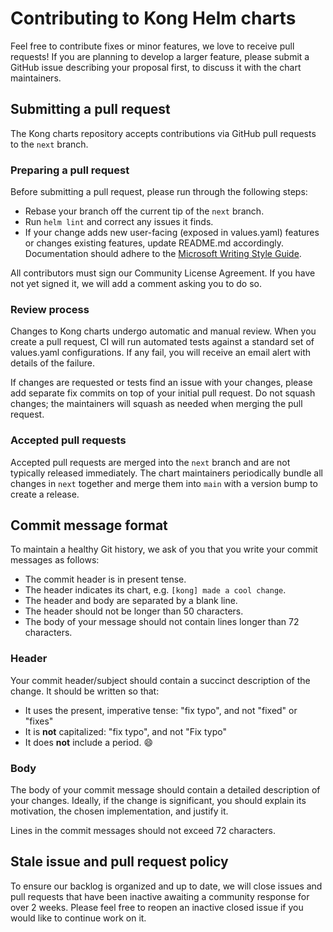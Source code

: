 # Contributing to Kong Helm charts

Feel free to contribute fixes or minor features, we love to receive pull
requests! If you are planning to develop a larger feature, please submit a
GitHub issue describing your proposal first, to discuss it with the chart
maintainers.

## Submitting a pull request
The Kong charts repository accepts contributions via GitHub pull requests to
the `next` branch.

### Preparing a pull request

Before submitting a pull request, please run through the following steps:
- Rebase your branch off the current tip of the `next` branch.
- Run `helm lint` and correct any issues it finds.
- If your change adds new user-facing (exposed in values.yaml) features or
  changes existing features, update README.md accordingly. Documentation should
  adhere to the [Microsoft Writing Style Guide](https://docs.microsoft.com/en-us/style-guide/welcome/).

All contributors must sign our Community License Agreement. If you have not yet
signed it, we will add a comment asking you to do so.

### Review process

Changes to Kong charts undergo automatic and manual review. When you create a
pull request, CI will run automated tests against a standard set of values.yaml
configurations. If any fail, you will receive an email alert with details of
the failure.

If changes are requested or tests find an issue with your changes, please
add separate fix commits on top of your initial pull request. Do not squash
changes; the maintainers will squash as needed when merging the pull request.

### Accepted pull requests

Accepted pull requests are merged into the `next` branch and are not typically
released immediately. The chart maintainers periodically bundle all changes in
`next` together and merge them into `main` with a version bump to create a
release.

## Commit message format

To maintain a healthy Git history, we ask of you that you write your commit
messages as follows:

- The commit header is in present tense.
- The header indicates its chart, e.g. `[kong] made a cool change`.
- The header and body are separated by a blank line.
- The header should not be longer than 50 characters.
- The body of your message should not contain lines longer than 72 characters.

### Header

Your commit header/subject should contain a succinct description of the change.
It should be written so that:

- It uses the present, imperative tense: "fix typo", and not "fixed" or "fixes"
- It is **not** capitalized: "fix typo", and not "Fix typo"
- It does **not** include a period. :smile:

### Body

The body of your commit message should contain a detailed description of your
changes. Ideally, if the change is significant, you should explain its
motivation, the chosen implementation, and justify it.

Lines in the commit messages should not exceed 72 characters.

## Stale issue and pull request policy

To ensure our backlog is organized and up to date, we will close issues and
pull requests that have been inactive awaiting a community response for over 2
weeks. Please feel free to reopen an inactive closed issue if you would like to
continue work on it.

